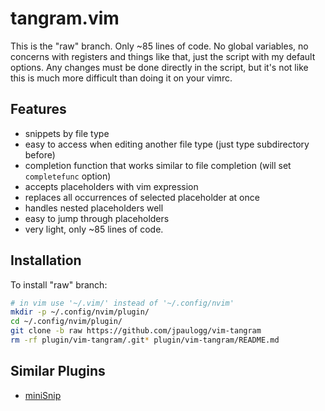 # tangram.vim

This is the "raw" branch. Only ~85 lines of code. No global variables, no concerns with registers
and things like that, just the script with my default options. Any changes must be done directly in
the script, but it's not like this is much more difficult than doing it on your vimrc.

## Features

- snippets by file type
- easy to access when editing another file type (just type subdirectory before)
- completion function that works similar to file completion (will set `completefunc` option)
- accepts placeholders with vim expression
- replaces all occurrences of selected placeholder at once
- handles nested placeholders well 
- easy to jump through placeholders
- very light, only ~85 lines of code.

## Installation

To install "raw" branch:

```bash
# in vim use '~/.vim/' instead of '~/.config/nvim'
mkdir -p ~/.config/nvim/plugin/
cd ~/.config/nvim/plugin/
git clone -b raw https://github.com/jpaulogg/vim-tangram
rm -rf plugin/vim-tangram/.git* plugin/vim-tangram/README.md
```

## Similar Plugins

- [miniSnip](https://github.com/Jorengarenar/miniSnip)

